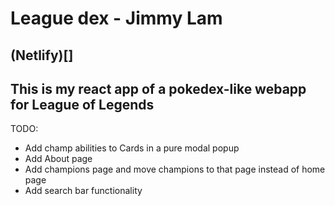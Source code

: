 # League dex - Jimmy Lam

## (Netlify)[]

## This is my react app of a pokedex-like webapp for League of Legends

TODO:

- Add champ abilities to Cards in a pure modal popup
- Add About page
- Add champions page and move champions to that page instead of home page
- Add search bar functionality
